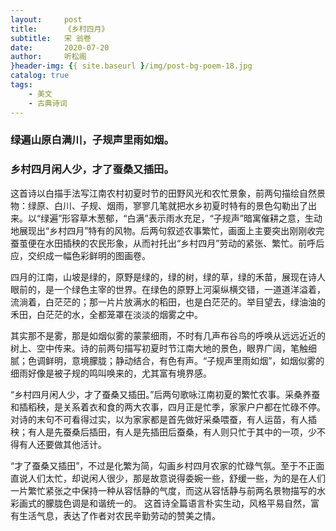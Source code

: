 ```yaml
---
layout:     post
title:      《乡村四月》
subtitle:   宋 翁卷
date:       2020-07-20
author:     听松阁
}header-img: {{ site.baseurl }/img/post-bg-poem-18.jpg
catalog: true
tags:
    - 美文
    - 古典诗词
---
```


### 绿遍山原白满川，子规声里雨如烟。
### 乡村四月闲人少，才了蚕桑又插田。


这首诗以白描手法写江南农村初夏时节的田野风光和农忙景象，前两句描绘自然景物：绿原、白川、子规、烟雨，寥寥几笔就把水乡初夏时特有的景色勾勒出了出来。以“绿遍”形容草木葱郁，“白满”表示雨水充足，“子规声”暗寓催耕之意，生动地展现出“乡村四月”特有的风物。后两句叙述农事繁忙，画面上主要突出刚刚收完蚕茧便在水田插秧的农民形象，从而衬托出“乡村四月”劳动的紧张、繁忙。前呼后应，交织成一幅色彩鲜明的图画卷。

四月的江南，山坡是绿的，原野是绿的，绿的树，绿的草，绿的禾苗，展现在诗人眼前的，是一个绿色主宰的世界。在绿色的原野上河渠纵横交错，一道道洋溢着，流淌着，白茫茫的；那一片片放满水的稻田，也是白茫茫的。举目望去，绿油油的禾田，白茫茫的水，全都笼罩在淡淡的烟雾之中。

其实那不是雾，那是如烟似雾的蒙蒙细雨，不时有几声布谷鸟的呼唤从远远近近的树上、空中传来。诗的前两句描写初夏时节江南大地的景色，眼界广阔，笔触细腻；色调鲜明，意境朦胧；静动结合，有色有声。“子规声里雨如烟”，如烟似雾的细雨好像是被子规的鸣叫唤来的，尤其富有境界感。

“乡村四月闲人少，才了蚕桑又插田。”后两句歌咏江南初夏的繁忙农事。采桑养蚕和插稻秧，是关系着衣和食的两大农事，四月正是忙季，家家户户都在忙碌不停。对诗的末句不可看得过实，以为家家都是首先做好采桑喂蚕，有人运苗，有人插秧；有人是先蚕桑后插田，有人是先插田后蚕桑，有人则只忙于其中的一项，少不得有人还要做其他活计。

“才了蚕桑又插田”，不过是化繁为简，勾画乡村四月农家的忙碌气氛。至于不正面直说人们太忙，却说闲人很少，那是故意说得委婉一些，舒缓一些，为的是在人们一片繁忙紧张之中保持一种从容恬静的气度，而这从容恬静与前两名景物描写的水彩画式的朦胧色调是和谐统一的。
这首诗全篇语言朴实生动，风格平易自然，富有生活气息，表达了作者对农民辛勤劳动的赞美之情。
